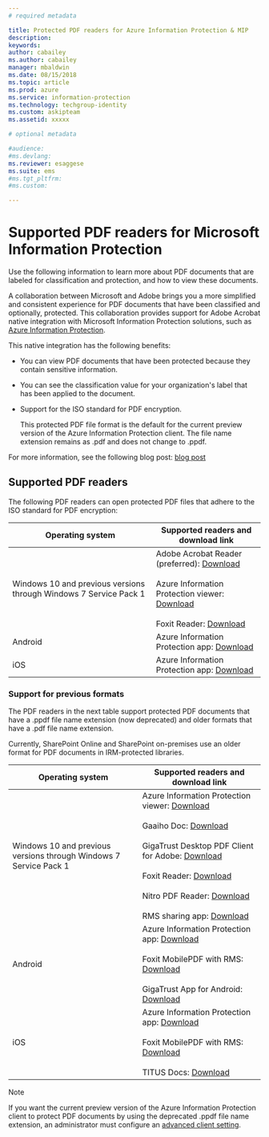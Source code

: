 ```yaml
---
# required metadata

title: Protected PDF readers for Azure Information Protection & MIP
description:
keywords: 
author: cabailey
ms.author: cabailey
manager: mbaldwin
ms.date: 08/15/2018
ms.topic: article
ms.prod: azure
ms.service: information-protection
ms.technology: techgroup-identity
ms.custom: askipteam
ms.assetid: xxxxx

# optional metadata

#audience:
#ms.devlang:
ms.reviewer: esaggese
ms.suite: ems
#ms.tgt_pltfrm:
#ms.custom:

---
```


# Supported PDF readers for Microsoft Information Protection

Use the following information to learn more about PDF documents that are labeled for classification and protection, and how to view these documents.

A collaboration between Microsoft and Adobe brings you a more simplified and consistent experience for PDF documents that have been classified and optionally, protected. This collaboration provides support for Adobe Acrobat native integration with Microsoft Information Protection solutions, such as [Azure Information Protection](../what-is-information-protection.md). 

This native integration has the following benefits:

- You can view PDF documents that have been protected because they contain sensitive information.

- You can see the classification value for your organization's label that has been applied to the document.

- Support for the ISO standard for PDF encryption.
    
    This protected PDF file format is the default for the current preview version of the Azure Information Protection client. The file name extension remains as .pdf and does not change to .ppdf.

For more information, see the following blog post: [blog post](https://aka.ms/AIPblog)

## Supported PDF readers

The following PDF readers can open protected PDF files that adhere to the ISO standard for PDF encryption:

|Operating system|Supported readers and download link|
|----------------|-----------------------------------|
|Windows 10 and previous versions through Windows 7 Service Pack 1|Adobe Acrobat Reader (preferred): [Download](https://go.microsoft.com/fwlink/?linkid=838993) <br /><br /> Azure Information Protection viewer: [Download](https://go.microsoft.com/fwlink/?linkid=838993)<br /><br />Foxit Reader: [Download](https://go.microsoft.com/fwlink/?linkid=838993)|
|Android|Azure Information Protection app: [Download](https://go.microsoft.com/fwlink/?linkid=838993)|
|iOS|Azure Information Protection app: [Download](https://go.microsoft.com/fwlink/?linkid=838993)|

### Support for previous formats

The PDF readers in the next table support protected PDF documents that have a .ppdf file name extension (now deprecated) and older formats that have a .pdf file name extension.

Currently, SharePoint Online and SharePoint on-premises use an older format for PDF documents in IRM-protected libraries.


|Operating system|Supported readers and download link|
|----------------|-----------------------------------|
|Windows 10 and previous versions through Windows 7 Service Pack 1|Azure Information Protection viewer: [Download](https://go.microsoft.com/fwlink/?linkid=838993)<br /><br />Gaaiho Doc: [Download](https://go.microsoft.com/fwlink/?linkid=838993)<br /><br />GigaTrust Desktop PDF Client for Adobe: [Download](https://go.microsoft.com/fwlink/?linkid=838993)<br /><br />Foxit Reader: [Download](https://go.microsoft.com/fwlink/?linkid=838993)<br /><br />Nitro PDF Reader: [Download](https://go.microsoft.com/fwlink/?linkid=838993)<br /><br />RMS sharing app: [Download](https://go.microsoft.com/fwlink/?linkid=838993)|
|Android|Azure Information Protection app: [Download](https://go.microsoft.com/fwlink/?linkid=838993)<br /><br />Foxit MobilePDF with RMS: [Download](https://go.microsoft.com/fwlink/?linkid=838993)<br /><br />GigaTrust App for Android: [Download](https://go.microsoft.com/fwlink/?linkid=838993)|
|iOS|Azure Information Protection app: [Download](https://go.microsoft.com/fwlink/?linkid=838993)<br /><br />Foxit MobilePDF with RMS: [Download](https://go.microsoft.com/fwlink/?linkid=838993)<br /><br />TITUS Docs: [Download](https://go.microsoft.com/fwlink/?linkid=838993)|


> [!NOTE]
> If you want the current preview version of the Azure Information Protection client to protect PDF documents by using the deprecated .ppdf file name extension, an administrator must configure an [advanced client setting](https://review.docs.microsoft.com/en-us/azure/information-protection/rms-client/client-admin-guide-customizations?branch=pr-en-us-2117#dont-protect-pdf-files-by-using-the-iso-standard-for-pdf-encryption).